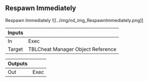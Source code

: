 ## Respawn Immediately
Respawn Immediately
![[../img/nd_img_RespawnImmediately.png]]

|Inputs||
|--|--|
| In | Exec |
| Target | TBLCheat Manager Object Reference |

|Outputs||
|--|--|
| Out | Exec |
